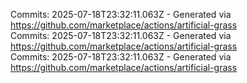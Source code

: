 Commits: 2025-07-18T23:32:11.063Z - Generated via https://github.com/marketplace/actions/artificial-grass
<br>
Commits: 2025-07-18T23:32:11.063Z - Generated via https://github.com/marketplace/actions/artificial-grass
<br>
Commits: 2025-07-18T23:32:11.063Z - Generated via https://github.com/marketplace/actions/artificial-grass
<br>
